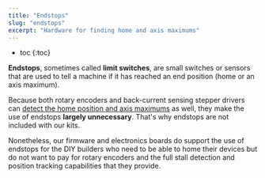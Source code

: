 ```yaml
---
title: "Endstops"
slug: "endstops"
excerpt: "Hardware for finding home and axis maximums"
---
```


* toc
{:toc}

**Endstops**, sometimes called **limit switches**, are small switches or sensors that are used to tell a machine if it has reached an end position (home or an axis maximum).

Because both rotary encoders and back-current sensing stepper drivers can [detect the home position and axis maximums](stall-detection.md) as well, they make the use of endstops **largely unnecessary**. That's why endstops are not included with our kits.

Nonetheless, our firmware and electronics boards do support the use of endstops for the DIY builders who need to be able to home their devices but do not want to pay for rotary encoders and the full stall detection and position tracking capabilities that they provide.
